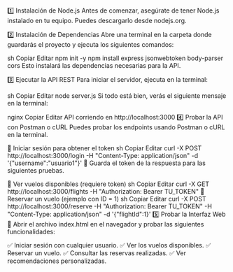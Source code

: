 1️⃣ Instalación de Node.js
Antes de comenzar, asegúrate de tener Node.js instalado en tu equipo. Puedes descargarlo desde nodejs.org.

2️⃣ Instalación de Dependencias
Abre una terminal en la carpeta donde guardarás el proyecto y ejecuta los siguientes comandos:

sh
Copiar
Editar
npm init -y
npm install express jsonwebtoken body-parser cors
Esto instalará las dependencias necesarias para la API.

3️⃣ Ejecutar la API REST
Para iniciar el servidor, ejecuta en la terminal:

sh
Copiar
Editar
node server.js
Si todo está bien, verás el siguiente mensaje en la terminal:

nginx
Copiar
Editar
API corriendo en http://localhost:3000
4️⃣ Probar la API con Postman o cURL
Puedes probar los endpoints usando Postman o cURL en la terminal.

📌 Iniciar sesión para obtener el token
sh
Copiar
Editar
curl -X POST http://localhost:3000/login -H "Content-Type: application/json" -d '{"username":"usuario1"}'
📌 Guarda el token de la respuesta para las siguientes pruebas.

📌 Ver vuelos disponibles (requiere token)
sh
Copiar
Editar
curl -X GET http://localhost:3000/flights -H "Authorization: Bearer TU_TOKEN"
📌 Reservar un vuelo (ejemplo con ID = 1)
sh
Copiar
Editar
curl -X POST http://localhost:3000/reserve -H "Authorization: Bearer TU_TOKEN" -H "Content-Type: application/json" -d '{"flightId":1}'
5️⃣ Probar la Interfaz Web
📌 Abrir el archivo index.html en el navegador y probar las siguientes funcionalidades:

✅ Iniciar sesión con cualquier usuario.
✅ Ver los vuelos disponibles.
✅ Reservar un vuelo.
✅ Consultar las reservas realizadas.
✅ Ver recomendaciones personalizadas.
